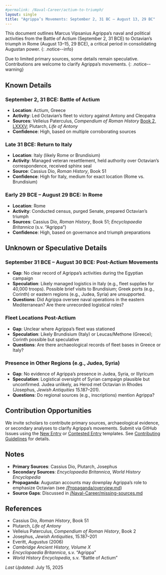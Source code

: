 ```yaml
---
#permalink: /Naval-Career/actium-to-triumph/
layout: single
title: "Agrippa’s Movements: September 2, 31 BC – August 13, 29 BC"
---
```


This document outlines Marcus Vipsanius Agrippa’s naval and political activities from the Battle of Actium (September 2, 31 BCE) to Octavian’s triumph in Rome (August 13–15, 29 BCE), a critical period in consolidating Augustan power.
{: .notice--info}

Due to limited primary sources, some details remain speculative. Contributions are welcome to clarify Agrippa’s movements.
{: .notice--warning}

## Known Details

### September 2, 31 BCE: Battle of Actium

- **Location**: Actium, Greece
- **Activity**: Led Octavian’s fleet to victory against Antony and Cleopatra
- **Sources**: Velleius Paterculus, *Compendium of Roman History* [Book 2, LXXXV](https://penelope.uchicago.edu/Thayer/E/Roman/Texts/Velleius_Paterculus/2C*.html#85); Plutarch, *Life of Antony*
- **Confidence**: High, based on multiple corroborating sources

### Late 31 BCE: Return to Italy

- **Location**: Italy (likely Rome or Brundisium)
- **Activity**: Managed veteran resettlement, held authority over Octavian’s correspondence, received sphinx seal
- **Source**: Cassius Dio, *Roman History*, Book 51
- **Confidence**: High for Italy, medium for exact location (Rome vs. Brundisium)

### Early 29 BCE – August 29 BCE: In Rome

- **Location**: Rome
- **Activity**: Conducted census, purged Senate, prepared Octavian’s triumph
- **Sources**: Cassius Dio, *Roman History*, Book 51; *Encyclopaedia Britannica* (s.v. “Agrippa”)
- **Confidence**: High, based on governance and triumph preparations

## Unknown or Speculative Details

### September 31 BCE – August 30 BCE: Post-Actium Movements

- **Gap**: No clear record of Agrippa’s activities during the Egyptian campaign
- **Speculation**: Likely managed logistics in Italy (e.g., fleet supplies for 40,000 troops). Possible brief visits to Brundisium; Greek ports (e.g., Corinth) or eastern regions (e.g., Judea, Syria) are unsupported.
- **Questions**: Did Agrippa oversee naval operations in the eastern Mediterranean? Are there unrecorded logistical roles?

### Fleet Locations Post-Actium

- **Gap**: Unclear where Agrippa’s fleet was stationed
- **Speculation**: Likely Brundisium (Italy) or Leucas/Methone (Greece); Corinth possible but speculative
- **Questions**: Are there archaeological records of fleet bases in Greece or Italy?

### Presence in Other Regions (e.g., Judea, Syria)

- **Gap**: No evidence of Agrippa’s presence in Judea, Syria, or Illyricum
- **Speculation**: Logistical oversight of Syrian campaign plausible but unconfirmed. Judea unlikely, as Herod met Octavian in Rhodes (Josephus, *Jewish Antiquities* 15.187–201).
- **Questions**: Do regional sources (e.g., inscriptions) mention Agrippa?

## Contribution Opportunities

We invite scholars to contribute primary sources, archaeological evidence, or secondary analyses to clarify Agrippa’s movements. Submit via GitHub Issues using the [New Entry](https://github.com/davidrstansfield/Agrippas-Naval-Legacy/issues/new?template=new_entry.md) or [Contested Entry](https://github.com/davidrstansfield/Agrippas-Naval-Legacy/issues/new?template=contested_entry.md) templates. See [Contributing Guidelines](/Contributing/guidelines) for details.

## Notes

- **Primary Sources**: Cassius Dio, Plutarch, Josephus
- **Secondary Sources**: *Encyclopaedia Britannica*, *World History Encyclopedia*
- **Propaganda**: Augustan accounts may downplay Agrippa’s role to emphasize Octavian (see [/Propaganda/overview.md](/Propaganda/overview))
- **Source Gaps**: Discussed in [/Naval-Career/missing-sources.md](/Naval-Career/missing-sources.md)

## References

- Cassius Dio, *Roman History*, Book 51
- Plutarch, *Life of Antony*
- Velleius Paterculus, *Compendium of Roman History*, Book 2
- Josephus, *Jewish Antiquities*, 15.187–201
- Everitt, *Augustus* (2006)
- *Cambridge Ancient History, Volume X*
- *Encyclopaedia Britannica*, s.v. “Agrippa”
- *World History Encyclopedia*, s.v. “Battle of Actium”

*Last Updated*: July 15, 2025